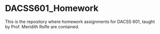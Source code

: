 # DACSS601_Homework
This is the repository where homework assignments for DACSS 601, taught by Prof. Meridith Rolfe are contained.
